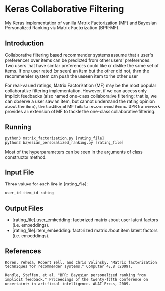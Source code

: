 # Keras Collaborative Filtering

My Keras implementation of vanilla Matrix Factorization (MF) and Bayesian Personalized Ranking via Matrix Factorization (BPR-MF).

## Introduction

Collaborative filtering based recommender systems assume that a user's preferences over items can be predicted from other users' preferences.
Two users that have similar preferences could like or dislike the same set of items.
If one user rated (or seen) an item but the other did not, then the recommender system can push the unseen item to the other user.

For real-valued ratings, Matrix Factorization (MF) may be the most popular collaborative filtering implementation.
However, if we can access only implicit feedbacks (also named one-class collaborative filtering; that is, we can observe a user saw an item, but cannot understand the rating opinion about the item), the traditional MF fails to recommend items.
BPR framework provides an extension of MF to tackle the one-class collaborative filtering.

## Running

```
python3 matrix_factorization.py [rating_file]
python3 bayesian_personalized_ranking.py [rating_file]
```

Most of the hyperparameters can be seen in the arguments of class constructor method.

## Input File

Three values for each line in [rating_file]:

```
user_id item_id rating
```

## Output Files

* [rating_file].user_embedding: factorized matrix about user latent factors (i.e. embeddings).
* [rating_file].item_embedding: factorized matrix about item latent factors (i.e. embeddings).

## References

```
Koren, Yehuda, Robert Bell, and Chris Volinsky. "Matrix factorization techniques for recommender systems." Computer 42.8 (2009).
```

```
Rendle, Steffen, et al. "BPR: Bayesian personalized ranking from implicit feedback." Proceedings of the twenty-fifth conference on uncertainty in artificial intelligence. AUAI Press, 2009.
```
